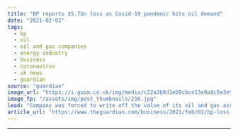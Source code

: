 ```yaml
---
title: "BP reports $5.7bn loss as Covid-19 pandemic hits oil demand"
date: "2021-02-02"
tags: 
  - bp
  - oil
  - oil and gas companies
  - energy industry
  - business
  - coronavirus
  - uk news
  - guardian
source: "guardian"
image_url: "https://i.guim.co.uk/img/media/c22a3b8d1eb9cbce13e0a8c5e3e9b31d8d86c71b/0_123_3568_2141/master/3568.jpg?width=460&quality=85&auto=format&fit=max&s=ce9483fa37d9815eeb5b90e81ba4f3d9"
image_fp: "/assets/img/post_thumbnails/216.jpg"
lead: "Company was forced to write off the value of its oil and gas assets by $6.5bn last yearCoronavirus – latest updatesSee all our coronavirus coverageBP reported an annual loss for the first time in a decade after a “brutal” year in which the Covid-19 p..."
article_url: "https://www.theguardian.com/business/2021/feb/02/bp-loss-covid-19-oil-demand"
---
```


---
